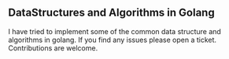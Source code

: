 ## DataStructures and Algorithms in Golang

I have tried to implement some of the common data structure and algorithms in golang. If you find any issues please open a ticket. Contributions are welcome.
